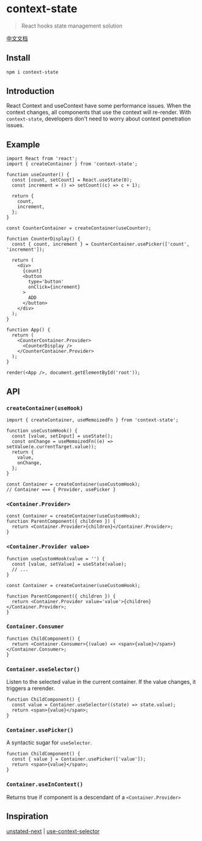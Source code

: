 # context-state

> React hooks state management solution

[中文文档](./README.zh.md)

## Install

```bash
npm i context-state
```

## Introduction

React Context and useContext have some performance issues. When the context changes, all components that use the context will re-render. With `context-state`, developers don't need to worry about context penetration issues.

## Example

```tsx
import React from 'react';
import { createContainer } from 'context-state';

function useCounter() {
  const [count, setCount] = React.useState(0);
  const increment = () => setCount((c) => c + 1);

  return {
    count,
    increment,
  };
}

const CounterContainer = createContainer(useCounter);

function CounterDisplay() {
  const { count, increment } = CounterContainer.usePicker(['count', 'increment']);

  return (
    <div>
      {count}
      <button
        type='button'
        onClick={increment}
      >
        ADD
      </button>
    </div>
  );
}

function App() {
  return (
    <CounterContainer.Provider>
      <CounterDisplay />
    </CounterContainer.Provider>
  );
}

render(<App />, document.getElementById('root'));
```

## API

### `createContainer(useHook)`

```tsx
import { createContainer, useMemoizedFn } from 'context-state';

function useCustomHook() {
  const [value, setInput] = useState();
  const onChange = useMemoizedFn((e) => setValue(e.currentTarget.value));
  return {
    value,
    onChange,
  };
}

const Container = createContainer(useCustomHook);
// Container === { Provider, usePicker }
```

### `<Container.Provider>`

```tsx
const Container = createContainer(useCustomHook);
function ParentComponent({ children }) {
  return <Container.Provider>{children}</Container.Provider>;
}
```

### `<Container.Provider value>`

```tsx
function useCustomHook(value = '') {
  const [value, setValue] = useState(value);
  // ...
}

const Container = createContainer(useCustomHook);

function ParentComponent({ children }) {
  return <Container.Provider value='value'>{children}</Container.Provider>;
}
```

### `Container.Consumer`

```tsx
function ChildComponent() {
  return <Container.Consumer>{(value) => <span>{value}</span>}</Container.Consumer>;
}
```

### `Container.useSelector()`

Listen to the selected value in the current container. If the value changes, it triggers a rerender.

```tsx
function ChildComponent() {
  const value = Container.useSelector((state) => state.value);
  return <span>{value}</span>;
}
```

### `Container.usePicker()`

A syntactic sugar for `useSelector`.

```tsx
function ChildComponent() {
  const { value } = Container.usePicker(['value']);
  return <span>{value}</span>;
}
```

### `Container.useInContext()`

Returns true if component is a descendant of a `<Container.Provider>`


## Inspiration

[unstated-next](https://github.com/jamiebuilds/unstated-next) | [use-context-selector](https://github.com/dai-shi/use-context-selector)
